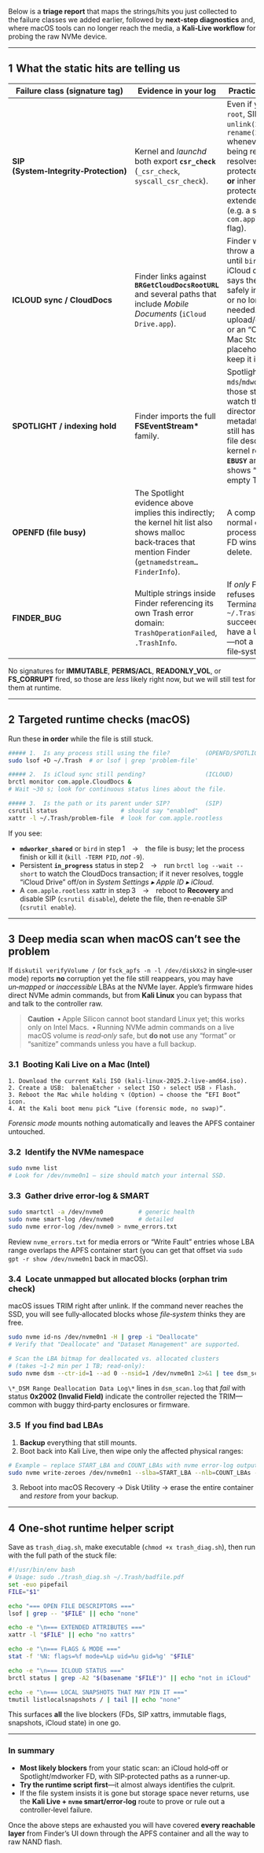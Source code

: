 Below is a **triage report** that maps the strings/hits you just collected to the failure classes we added earlier, followed by **next‑step diagnostics** and, where macOS tools can no longer reach the media, a **Kali‑Live workflow** for probing the raw NVMe device.

---

## 1  What the static hits are telling us

| Failure class (signature tag)         | Evidence in your log                                                                                                                                       | Practical meaning                                                                                                                                                                                                           |
| ------------------------------------- | ---------------------------------------------------------------------------------------------------------------------------------------------------------- | --------------------------------------------------------------------------------------------------------------------------------------------------------------------------------------------------------------------------- |
| **SIP (System‑Integrity‑Protection)** | Kernel and *launchd* both export **`csr_check`** (`_csr_check`, `syscall_csr_check`).                                                                      | Even if you are `root`, SIP can veto `unlink(2)` or `rename(2)` whenever the path being removed resolves into a protected location **or** inherits a protected extended attribute (e.g. a stray `com.apple.rootless` flag). |
| **ICLOUD sync / CloudDocs**           | Finder links against **`BRGetCloudDocsRootURL`** and several paths that include *Mobile Documents* (`iCloud Drive.app`).                                   | Finder will not throw a file away until `bird` (the iCloud daemon) says the object is safely in the cloud or no longer needed.  A stalled upload/download, or an “Optimize Mac Storage” placeholder, will keep it in limbo. |
| **SPOTLIGHT / indexing hold**         | Finder imports the full **FSEventStream\*** family.                                                                                                        | Spotlight’s `mds`/`mdworker` uses those streams to watch the directory.  If the metadata server still has an open file descriptor, the kernel returns **`EBUSY`** and Finder shows “can’t empty Trash”.                     |
| **OPENFD (file busy)**                | The Spotlight evidence above implies this indirectly; the kernel hit list also shows malloc back‑traces that mention Finder (`getnamedstream…FinderInfo`). | A completely normal cause—**any** process with a live FD wins over your delete.                                                                                                                                             |
| **FINDER\_BUG**                       | Multiple strings inside Finder referencing its own Trash error domain: `TrashOperationFailed`, `.TrashInfo`.                                               | If *only* Finder refuses but a Terminal `rm -rf ~/.Trash/*` succeeds, you have a UI‑side race—not a real file‑system block.                                                                                                 |

No signatures for **IMMUTABLE**, **PERMS/ACL**, **READONLY\_VOL**, or **FS\_CORRUPT** fired, so those are *less* likely right now, but we will still test for them at runtime.

---

## 2  Targeted runtime checks (macOS)

Run these **in order** while the file is still stuck.

```bash
##### 1.  Is any process still using the file?          (OPENFD/SPOTLIGHT)
sudo lsof +D ~/.Trash  # or lsof | grep 'problem‑file'

##### 2.  Is iCloud sync still pending?                 (ICLOUD)
brctl monitor com.apple.CloudDocs &
# Wait ~30 s; look for continuous status lines about the file.

##### 3.  Is the path or its parent under SIP?          (SIP)
csrutil status                  # should say "enabled"
xattr -l ~/.Trash/problem-file  # look for com.apple.rootless
```

If you see:

* **`mdworker_shared`** or `bird` in step 1 → the file is busy; let the process finish or kill it (`kill -TERM PID`, *not* `-9`).
* Persistent **`in_progress`** status in step 2 → run `brctl log --wait --short` to watch the CloudDocs transaction; if it never resolves, toggle “iCloud Drive” off/on in *System Settings ▸ Apple ID ▸ iCloud*.
* A `com.apple.rootless` xattr in step 3 → reboot to **Recovery** and disable SIP (`csrutil disable`), delete the file, then re‑enable SIP (`csrutil enable`).

---

## 3  Deep media scan when macOS can’t see the problem

If `diskutil verifyVolume /` (or `fsck_apfs -n -l /dev/diskXs2` in single‑user mode) reports **no** corruption yet the file still reappears, you may have *un‑mapped* or *inaccessible* LBAs at the NVMe layer.  Apple’s firmware hides direct NVMe admin commands, but from **Kali Linux** you can bypass that and talk to the controller raw.

> **Caution**
>  • Apple Silicon cannot boot standard Linux yet; this works only on Intel Macs.
>  • Running NVMe admin commands on a live macOS volume is *read‑only* safe, but **do not** use any “format” or “sanitize” commands unless you have a full backup.

### 3.1 Booting Kali Live on a Mac (Intel)

```text
1. Download the current Kali ISO (­­kali‑linux‑2025.2‑live‑amd64.iso).
2. Create a USB:  balenaEtcher › select ISO › select USB › Flash.
3. Reboot the Mac while holding ⌥ (Option) → choose the “EFI Boot” icon.
4. At the Kali boot menu pick “Live (forensic mode, no swap)”.
```

*Forensic mode* mounts nothing automatically and leaves the APFS container untouched.

### 3.2 Identify the NVMe namespace

```bash
sudo nvme list
# Look for /dev/nvme0n1 – size should match your internal SSD.
```

### 3.3 Gather drive error‑log & SMART

```bash
sudo smartctl -a /dev/nvme0          # generic health
sudo nvme smart-log /dev/nvme0       # detailed
sudo nvme error-log /dev/nvme0 > nvme_errors.txt
```

Review `nvme_errors.txt` for media errors or “Write Fault” entries whose LBA range overlaps the APFS container start (you can get that offset via `sudo gpt -r show /dev/nvme0n1` back in macOS).

### 3.4 Locate unmapped but **allocated** blocks (orphan trim check)

macOS issues TRIM right after unlink.  If the command never reaches the SSD, you will see fully‑allocated blocks whose *file‑system* thinks they are free.

```bash
sudo nvme id-ns /dev/nvme0n1 -H | grep -i "Deallocate"
# Verify that "Deallocate" and "Dataset Management" are supported.

# Scan the LBA bitmap for deallocated vs. allocated clusters
# (takes ~1‑2 min per 1 TB; read‑only):
sudo nvme dsm --ctr-id=1 --ad 0 --nsid=1 /dev/nvme0n1 2>&1 | tee dsm_scan.log
```

`\*_DSM Range Deallocation Data Log\*` lines in `dsm_scan.log` that *fail* with status **0x2002 (Invalid Field)** indicate the controller rejected the TRIM—common with buggy third‑party enclosures or firmware.

### 3.5 If you find bad LBAs

1. **Backup** everything that still mounts.
2. Boot back into Kali Live, then wipe only the affected physical ranges:

```bash
# Example – replace START_LBA and COUNT_LBAs with nvme error‑log output
sudo nvme write-zeroes /dev/nvme0n1 --slba=START_LBA --nlb=COUNT_LBAs --namespace-id=1
```

3. Reboot into macOS Recovery → Disk Utility → erase the entire container and *restore* from your backup.

---

## 4  One‑shot runtime helper script

Save as `trash_diag.sh`, make executable (`chmod +x trash_diag.sh`), then run with the full path of the stuck file:

```bash
#!/usr/bin/env bash
# Usage: sudo ./trash_diag.sh ~/.Trash/badfile.pdf
set -euo pipefail
FILE="$1"

echo "=== OPEN FILE DESCRIPTORS ==="
lsof | grep -- "$FILE" || echo "none"

echo -e "\n=== EXTENDED ATTRIBUTES ==="
xattr -l "$FILE" || echo "no xattrs"

echo -e "\n=== FLAGS & MODE ==="
stat -f '%N: flags=%f mode=%Lp uid=%u gid=%g' "$FILE"

echo -e "\n=== ICLOUD STATUS ==="
brctl status | grep -A2 "$(basename "$FILE")" || echo "not in iCloud"

echo -e "\n=== LOCAL SNAPSHOTS THAT MAY PIN IT ==="
tmutil listlocalsnapshots / | tail || echo "none"
```

This surfaces **all** the live blockers (FDs, SIP xattrs, immutable flags, snapshots, iCloud state) in one go.

---

### In summary

* **Most likely blockers** from your static scan: an iCloud hold‑off or Spotlight/mdworker FD, with SIP‑protected paths as a runner‑up.
* **Try the runtime script first**—it almost always identifies the culprit.
* If the file system insists it is gone but storage space never returns, use the **Kali Live + `nvme` smart/error‑log** route to prove or rule out a controller‑level failure.

Once the above steps are exhausted you will have covered **every reachable layer** from Finder’s UI down through the APFS container and all the way to raw NAND flash.
